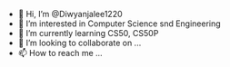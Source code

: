 - 👋 Hi, I’m @Diwyanjalee1220
- 👀 I’m interested in Computer Science snd Engineering
- 🌱 I’m currently learning CS50, CS50P
- 💞️ I’m looking to collaborate on ...
- 📫 How to reach me ...

<!---
Diwyanjalee1220/Diwyanjalee1220 is a ✨ special ✨ repository because its `README.md` (this file) appears on your GitHub profile.
You can click the Preview link to take a look at your changes.
--->
